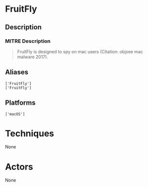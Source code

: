 
# FruitFly

## Description

### MITRE Description

> FruitFly is designed to spy on mac users  (Citation: objsee mac malware 2017).

## Aliases

```
['FruitFly']
['FruitFly']
```

## Platforms

```
['macOS']
```

# Techniques

None

# Actors

None
